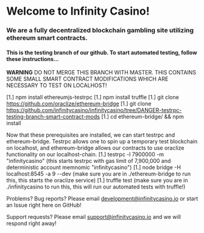 # Welcome to Infinity Casino!
### We are a fully decentralized blockchain gambling site utilizing ethereum smart contracts.
#### This is the testing branch of our github. To start automated testing, follow these instructions...

**WARNING** DO NOT MERGE THIS BRANCH WITH MASTER. THIS CONTAINS SOME SMALL SMART CONTRACT MODIFICATIONS WHICH ARE NECESSARY TO TEST ON LOCALHOST!

[1.] npm install ethereumjs-testrpc
[1.] npm install truffle
[1.] git clone https://github.com/oraclize/ethereum-bridge
[1.] git clone https://github.com/infinitycasino/infinitycasino/tree/DANGER-testrpc-testing-branch-smart-contract-mods
[1.] cd ethereum-bridge/ && npm install

Now that these prerequisites are installed, we can start testrpc and ethereum-bridge. Testrpc allows one to spin up a temporary test blockchain on localhost, and ethereum-bridge allows our contracts to use oraclize functionality on our localhost-chain.
[1.] testrpc -l 7900000 -m "infinitycasino"  (this starts testrpc with gas limit of 7,900,000 and deterministic account memnomic "infinitycasino")
[1.] node bridge -H localhost:8545 -a 9 --dev (make sure you are in ./ethereum-bridge to run this, this starts the oraclize service)
[1.] truffle test (make sure you are in ./infinitycasino to run this, this will run our automated tests with truffle!)

Problems? Bug reports? Please email development@infinitycasino.io or start an Issue right here on GitHub!

Support requests? Please email support@infinitycasino.io and we will respond right away!